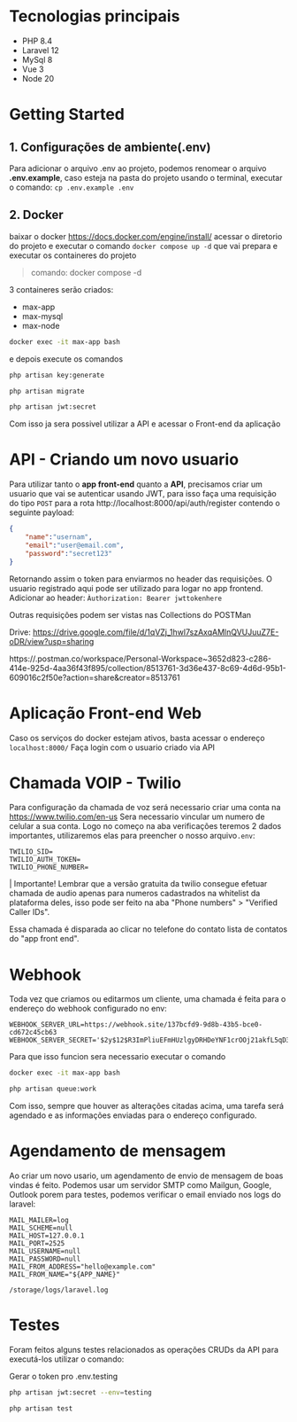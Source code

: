 # Tecnologias principais
- PHP 8.4
- Laravel 12
- MySql 8
- Vue 3
- Node 20
# Getting Started
## 1. Configurações de ambiente(.env)
Para adicionar o arquivo .env ao projeto, podemos renomear o arquivo **.env.example**, caso esteja na pasta do projeto usando o terminal, executar o comando: `cp .env.example .env`
## 2. Docker
baixar o docker https://docs.docker.com/engine/install/
acessar o diretorio do projeto e executar o
comando `docker compose up -d` que vai prepara e executar os containeres do projeto

> comando: docker compose -d

3 containeres serão criados:
- max-app 
- max-mysql
- max-node

``` bash
docker exec -it max-app bash
```
e depois execute os comandos
 ``` bash
php artisan key:generate
```

 ``` bash
php artisan migrate
```

``` bash
php artisan jwt:secret
```

Com isso ja sera possivel utilizar a API e acessar o Front-end da aplicação

# API - Criando um novo usuario
Para utilizar tanto o **app front-end** quanto a **API**, precisamos criar um usuario que vai se autenticar usando JWT, para isso faça uma requisição do tipo `POST` para a rota http://localhost:8000/api/auth/register contendo o seguinte payload:
``` json
{
    "name":"usernam",
    "email":"user@email.com",
    "password":"secret123"
}
```
Retornando assim o token para enviarmos no header das requisições. O usuario registrado aqui pode ser utilizado para logar no app frontend.
Adicionar ao header:
`Àuthorization: Bearer jwttokenhere`

Outras requisições podem ser vistas nas
Collections do POSTMan

Drive: https://drive.google.com/file/d/1qVZj_1hwl7szAxqAMlnQVUJuuZ7E-oDR/view?usp=sharing

https://.postman.co/workspace/Personal-Workspace~3652d823-c286-414e-925d-4aa36f43f895/collection/8513761-3d36e437-8c69-4d6d-95b1-609016c2f50e?action=share&creator=8513761

# Aplicação Front-end Web
Caso os serviços do docker estejam ativos, basta acessar o endereço `localhost:8000/`
Faça login com o usuario criado via API

# Chamada VOIP - Twilio
Para configuração da chamada de voz será necessario criar uma conta na https://www.twilio.com/en-us 
Sera necessario vincular um numero de celular a sua conta.
Logo no começo na aba verificações teremos 2 dados importantes, utilizaremos elas para preencher o nosso arquivo`.env`:

```
TWILIO_SID=
TWILIO_AUTH_TOKEN=
TWILIO_PHONE_NUMBER=
```

| Importante! Lembrar que a versão gratuita da twilio consegue efetuar chamada de audio apenas para numeros
cadastrados na whitelist da plataforma deles, isso pode ser feito na aba "Phone numbers" > "Verified Caller IDs".

Essa chamada é disparada ao clicar no telefone do contato lista de contatos do "app front end".

# Webhook
Toda vez que criamos ou editarmos um cliente, uma chamada é feita para o endereço do webhook configurado no env:
```
WEBHOOK_SERVER_URL=https://webhook.site/137bcfd9-9d8b-43b5-bce0-cd672c45cb63    
WEBHOOK_SERVER_SECRET='$2y$12$R3ImPliuEFmHUzlgyDRHDeYNF1crOOj21akfL5qD3VfvZ4rO68W12'
```
Para que isso funcion sera necessario executar o comando
``` bash
docker exec -it max-app bash
```
``` bash
php artisan queue:work
```
Com isso, sempre que houver as alterações citadas acima, uma tarefa será agendado e as informações enviadas para
o endereço configurado.

# Agendamento de mensagem
Ao criar um novo usario, um agendamento de envio de mensagem de boas vindas é feito.
Podemos usar um servidor SMTP como Mailgun, Google, Outlook porem para testes, podemos verificar o email
enviado nos logs do laravel:
```
MAIL_MAILER=log
MAIL_SCHEME=null
MAIL_HOST=127.0.0.1
MAIL_PORT=2525
MAIL_USERNAME=null
MAIL_PASSWORD=null
MAIL_FROM_ADDRESS="hello@example.com"
MAIL_FROM_NAME="${APP_NAME}"
```

`/storage/logs/laravel.log`

# Testes
Foram feitos alguns testes relacionados as operações CRUDs da API
para executá-los utilizar o comando:

Gerar o token pro .env.testing
```bash
php artisan jwt:secret --env=testing
```
```bash
php artisan test
```

